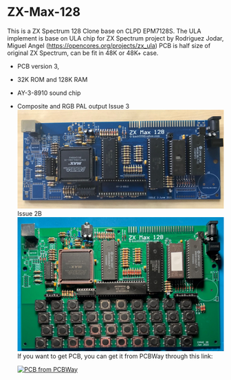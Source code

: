 # ZX-Max-128
This is a ZX Spectrum 128 Clone base on CLPD EPM7128S. The ULA implement is base on ULA chip for ZX Spectrum project by Rodriguez Jodar, Miguel Angel (https://opencores.org/projects/zx_ula)
PCB is half size of original ZX Spectrum, can be fit in 48K or 48K+ case.

- PCB version 3, 
- 32K ROM and 128K RAM
- AY-3-8910 sound chip
- Composite and RGB PAL output
Issue 3
![Board](https://github.com/DonSuperfo/ZX-Max-128/blob/main/Issue%203/Max%20128%20Issue%203.jpg)
Issue 2B
![Board](https://github.com/DonSuperfo/ZX-Max-128/blob/main/Issue%202B/Max%20128%20%20Issue%202b.jpg)
If you want to get PCB, you can get it from PCBWay through this link:

  <a href="https://www.pcbway.com/project/shareproject/ZX_Max_128_Issue_3_d9ef9c03.html"><img src="https://www.pcbway.com/project/img/images/frompcbway-1220.png" alt="PCB from PCBWay" /></a>
  
  
